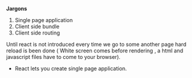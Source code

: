 **Jargons**
1. Single page application
2. Client side bundle
3. Client side routing

Until react is not introduced every time we go to some another page hard reload is been done ( White screen comes before rendering , a html and javascript files have to come to your browser).

- React lets you create single page application.